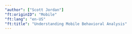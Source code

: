 ```yaml
---
"author": ["Scott Jordan"]
"ft:originID": "Mobile"
"ft:lang": "en-US"
"ft:title": "Understanding Mobile Behavioral Analysis"
---
```

